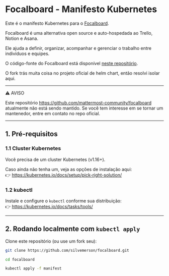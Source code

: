 # Focalboard - Manifesto Kubernetes

Este é o manifesto Kubernetes para o [Focalboard](https://www.focalboard.com/).

Focalboard é uma alternativa open source e auto-hospedada ao Trello, Notion e Asana.

Ele ajuda a definir, organizar, acompanhar e gerenciar o trabalho entre indivíduos e equipes.

O código-fonte do Focalboard está disponível [neste repositório](https://github.com/mattermost-community/focalboard).

O fork trás muita coisa no projeto oficial de helm chart, então resolvi isolar aqui. 

---
⚠️ AVISO

Este repositório https://github.com/mattermost-community/focalboard atualmente não está sendo mantido. Se você tem interesse em se tornar um mantenedor, entre em contato no repo oficial.

---

## 1. Pré-requisitos

### 1.1 Cluster Kubernetes

Você precisa de um cluster Kubernetes (v1.16+).

Caso ainda não tenha um, veja as opções de instalação aqui:  
👉 https://kubernetes.io/docs/setup/pick-right-solution/

### 1.2 kubectl

Instale e configure o `kubectl` conforme sua distribuição:  
👉 https://kubernetes.io/docs/tasks/tools/

---

## 2. Rodando localmente com `kubectl apply`

Clone este repositório (ou use um fork seu):

```bash
git clone https://github.com/silvemerson/focalboard.git

cd focalboard

kubectl apply -f manifest
```